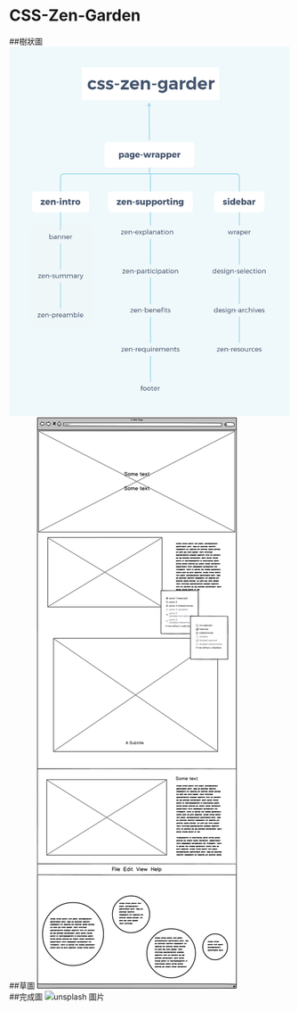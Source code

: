 # CSS-Zen-Garden

##樹狀圖
![unsplash 圖片](./images/結構圖.jpg)  
##草圖
![unsplash 圖片](./images/草稿.png)  
##完成圖
![unsplash 圖片](./images/預覽圖.jpg)
